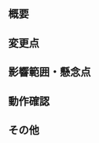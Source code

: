 ## 概要

<!-- Jiraのチケット、Issuesなどあれば記載 -->
<!-- PRの概要と実施背景を記載 -->

## 変更点

<!-- コードの変更点を明記 -->
<!-- 必要に応じてスクリーンショットやドキュメントなどのリンクを貼る -->

## 影響範囲・懸念点

<!-- 影響が及びそうな範囲、レビューしてほしい点を記載 -->

## 動作確認

<!-- 実施した動作確認 -->
<!-- レビュイーのために実際のコマンドなどあると◯ -->

## その他